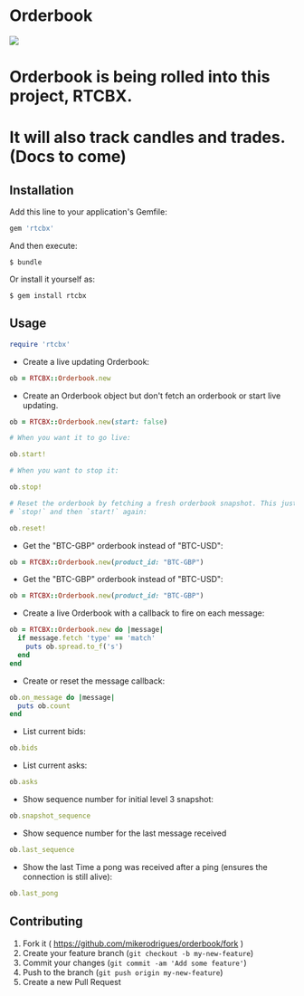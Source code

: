 # Orderbook
<a href="https://codeclimate.com/github/mikerodrigues/orderbook"><img src="https://codeclimate.com/github/mikerodrigues/orderbook/badges/gpa.svg" /></a>

# Orderbook is being rolled into this project, RTCBX.
# It will also track candles and trades. (Docs to come)

## Installation

Add this line to your application's Gemfile:

```ruby
gem 'rtcbx'
```

And then execute:

    $ bundle

Or install it yourself as:

    $ gem install rtcbx 

## Usage

```ruby
require 'rtcbx'
```

* Create a live updating Orderbook:
```ruby
ob = RTCBX::Orderbook.new
```

* Create an Orderbook object but don't fetch an orderbook or start live
  updating.
```ruby
ob = RTCBX::Orderbook.new(start: false)

# When you want it to go live:

ob.start!

# When you want to stop it:

ob.stop!

# Reset the orderbook by fetching a fresh orderbook snapshot. This just calls
# `stop!` and then `start!` again:

ob.reset!
```

* Get the "BTC-GBP" orderbook instead of "BTC-USD":
```ruby
ob = RTCBX::Orderbook.new(product_id: "BTC-GBP")
```

* Get the "BTC-GBP" orderbook instead of "BTC-USD":
```ruby
ob = RTCBX::Orderbook.new(product_id: "BTC-GBP")
```

* Create a live Orderbook with a callback to fire on each message:
```ruby
ob = RTCBX::Orderbook.new do |message|
  if message.fetch 'type' == 'match'
    puts ob.spread.to_f('s')
  end
end
```

* Create or reset the message callback:
```ruby
ob.on_message do |message|
  puts ob.count
end
```

* List current bids:
```ruby
ob.bids
```

* List current asks:
```ruby
ob.asks
```

* Show sequence number for initial level 3 snapshot:
```ruby
ob.snapshot_sequence
```

* Show sequence number for the last message received
```ruby
ob.last_sequence
```

* Show the last Time a pong was received after a ping (ensures the connection is
  still alive):
```ruby
ob.last_pong
```

## Contributing

1. Fork it ( https://github.com/mikerodrigues/orderbook/fork )
2. Create your feature branch (`git checkout -b my-new-feature`)
3. Commit your changes (`git commit -am 'Add some feature'`)
4. Push to the branch (`git push origin my-new-feature`)
5. Create a new Pull Request
